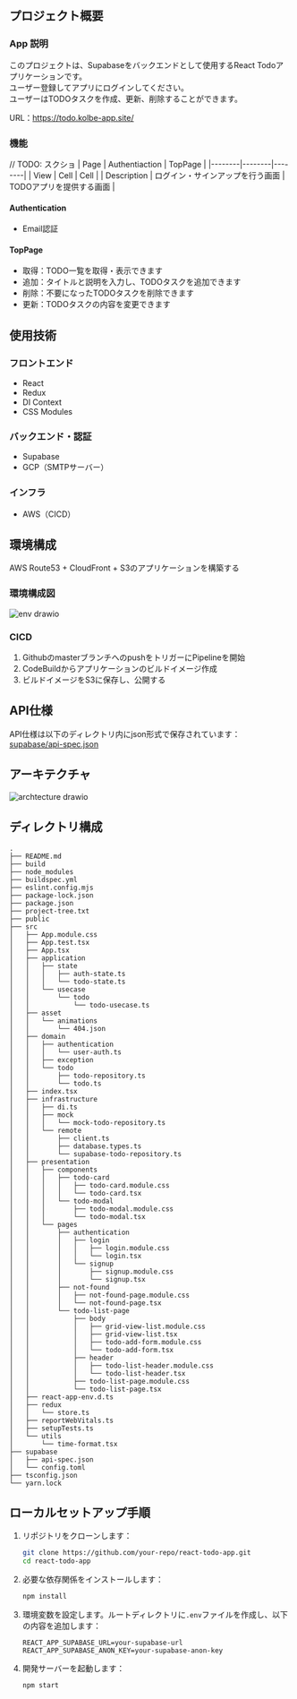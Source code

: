 ## プロジェクト概要
### App 説明
このプロジェクトは、Supabaseをバックエンドとして使用するReact Todoアプリケーションです。  
ユーザー登録してアプリにログインしてください。  
ユーザーはTODOタスクを作成、更新、削除することができます。  

URL：https://todo.kolbe-app.site/

### 機能
// TODO: スクショ
| Page | Authentiaction | TopPage |
|--------|--------|--------|
| View | Cell | Cell |
| Description | ログイン・サインアップを行う画面 | TODOアプリを提供する画面 |

#### Authentication
- Email認証

#### TopPage
- 取得：TODO一覧を取得・表示できます
- 追加：タイトルと説明を入力し、TODOタスクを追加できます
- 削除：不要になったTODOタスクを削除できます
- 更新：TODOタスクの内容を変更できます

## 使用技術
### フロントエンド
- React
- Redux
- DI Context
- CSS Modules

### バックエンド・認証
- Supabase
- GCP（SMTPサーバー）

### インフラ
- AWS（CICD）

## 環境構成
AWS Route53 + CloudFront + S3のアプリケーションを構築する

### 環境構成図
![env drawio](https://github.com/user-attachments/assets/2274aa11-3e88-49d8-b2e6-57c8ae54c93f)

### CICD
1. GithubのmasterブランチへのpushをトリガーにPipelineを開始
2. CodeBuildからアプリケーションのビルドイメージ作成
3. ビルドイメージをS3に保存し、公開する

## API仕様
API仕様は以下のディレクトリ内にjson形式で保存されています：  
[supabase/api-spec.json](supabase/api-spec.json)

## アーキテクチャ
![archtecture drawio](https://github.com/user-attachments/assets/c1acef8e-3d19-42d2-883f-5552fe515b1f)

## ディレクトリ構成
```
.
├── README.md
├── build
├── node_modules
├── buildspec.yml
├── eslint.config.mjs
├── package-lock.json
├── package.json
├── project-tree.txt
├── public
├── src
│   ├── App.module.css
│   ├── App.test.tsx
│   ├── App.tsx
│   ├── application
│   │   ├── state
│   │   │   ├── auth-state.ts
│   │   │   └── todo-state.ts
│   │   └── usecase
│   │       └── todo
│   │           └── todo-usecase.ts
│   ├── asset
│   │   └── animations
│   │       └── 404.json
│   ├── domain
│   │   ├── authentication
│   │   │   └── user-auth.ts
│   │   ├── exception
│   │   └── todo
│   │       ├── todo-repository.ts
│   │       └── todo.ts
│   ├── index.tsx
│   ├── infrastructure
│   │   ├── di.ts
│   │   ├── mock
│   │   │   └── mock-todo-repository.ts
│   │   └── remote
│   │       ├── client.ts
│   │       ├── database.types.ts
│   │       └── supabase-todo-repository.ts
│   ├── presentation
│   │   ├── components
│   │   │   ├── todo-card
│   │   │   │   ├── todo-card.module.css
│   │   │   │   └── todo-card.tsx
│   │   │   └── todo-modal
│   │   │       ├── todo-modal.module.css
│   │   │       └── todo-modal.tsx
│   │   └── pages
│   │       ├── authentication
│   │       │   ├── login
│   │       │   │   ├── login.module.css
│   │       │   │   └── login.tsx
│   │       │   └── signup
│   │       │       ├── signup.module.css
│   │       │       └── signup.tsx
│   │       ├── not-found
│   │       │   ├── not-found-page.module.css
│   │       │   └── not-found-page.tsx
│   │       └── todo-list-page
│   │           ├── body
│   │           │   ├── grid-view-list.module.css
│   │           │   ├── grid-view-list.tsx
│   │           │   ├── todo-add-form.module.css
│   │           │   └── todo-add-form.tsx
│   │           ├── header
│   │           │   ├── todo-list-header.module.css
│   │           │   └── todo-list-header.tsx
│   │           ├── todo-list-page.module.css
│   │           └── todo-list-page.tsx
│   ├── react-app-env.d.ts
│   ├── redux
│   │   └── store.ts
│   ├── reportWebVitals.ts
│   ├── setupTests.ts
│   └── utils
│       └── time-format.tsx
├── supabase
│   ├── api-spec.json
│   └── config.toml
├── tsconfig.json
└── yarn.lock
```

## ローカルセットアップ手順

1. リポジトリをクローンします：
    ```sh
    git clone https://github.com/your-repo/react-todo-app.git
    cd react-todo-app
    ```

2. 必要な依存関係をインストールします：
    ```sh
    npm install
    ```

3. 環境変数を設定します。ルートディレクトリに`.env`ファイルを作成し、以下の内容を追加します：
    ```env
    REACT_APP_SUPABASE_URL=your-supabase-url
    REACT_APP_SUPABASE_ANON_KEY=your-supabase-anon-key
    ```

4. 開発サーバーを起動します：
    ```sh
    npm start
    ```